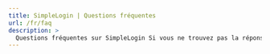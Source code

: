 ```yaml
---
title: SimpleLogin | Questions fréquentes
url: /fr/faq
description: >
  Questions fréquentes sur SimpleLogin Si vous ne trouvez pas la réponse à votre question ici, contactez hi [at] simplelogin.io ou créez une entrée dans notre GitHub.
---
```


